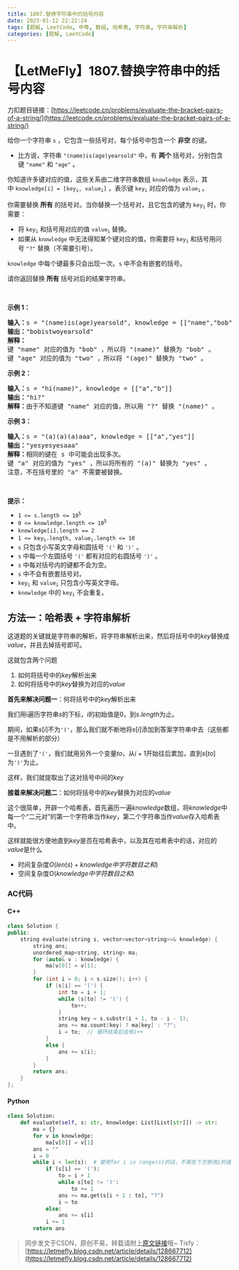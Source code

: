 ```yaml
---
title: 1807.替换字符串中的括号内容
date: 2023-01-12 22:22:24
tags: [题解, LeetCode, 中等, 数组, 哈希表, 字符串, 字符串解析]
categories: [题解, LeetCode]
---
```


# 【LetMeFly】1807.替换字符串中的括号内容

力扣题目链接：[https://leetcode.cn/problems/evaluate-the-bracket-pairs-of-a-string/](https://leetcode.cn/problems/evaluate-the-bracket-pairs-of-a-string/)

<p>给你一个字符串&nbsp;<code>s</code>&nbsp;，它包含一些括号对，每个括号中包含一个 <strong>非空</strong>&nbsp;的键。</p>

<ul>
	<li>比方说，字符串&nbsp;<code>"(name)is(age)yearsold"</code>&nbsp;中，有&nbsp;<strong>两个</strong>&nbsp;括号对，分别包含键&nbsp;<code>"name"</code> 和&nbsp;<code>"age"</code>&nbsp;。</li>
</ul>

<p>你知道许多键对应的值，这些关系由二维字符串数组&nbsp;<code>knowledge</code>&nbsp;表示，其中&nbsp;<code>knowledge[i] = [key<sub>i</sub>, value<sub>i</sub>]</code>&nbsp;，表示键&nbsp;<code>key<sub>i</sub></code>&nbsp;对应的值为&nbsp;<code>value<sub>i</sub></code><sub>&nbsp;</sub>。</p>

<p>你需要替换 <strong>所有</strong>&nbsp;的括号对。当你替换一个括号对，且它包含的键为&nbsp;<code>key<sub>i</sub></code>&nbsp;时，你需要：</p>

<ul>
	<li>将&nbsp;<code>key<sub>i</sub></code>&nbsp;和括号用对应的值&nbsp;<code>value<sub>i</sub></code>&nbsp;替换。</li>
	<li>如果从 <code>knowledge</code>&nbsp;中无法得知某个键对应的值，你需要将&nbsp;<code>key<sub>i</sub></code>&nbsp;和括号用问号&nbsp;<code>"?"</code>&nbsp;替换（不需要引号）。</li>
</ul>

<p><code>knowledge</code>&nbsp;中每个键最多只会出现一次。<code>s</code>&nbsp;中不会有嵌套的括号。</p>

<p>请你返回替换 <strong>所有</strong>&nbsp;括号对后的结果字符串。</p>

<p>&nbsp;</p>

<p><strong>示例 1：</strong></p>

<pre>
<b>输入：</b>s = "(name)is(age)yearsold", knowledge = [["name","bob"],["age","two"]]
<b>输出：</b>"bobistwoyearsold"
<strong>解释：</strong>
键 "name" 对应的值为 "bob" ，所以将 "(name)" 替换为 "bob" 。
键 "age" 对应的值为 "two" ，所以将 "(age)" 替换为 "two" 。
</pre>

<p><strong>示例 2：</strong></p>

<pre>
<b>输入：</b>s = "hi(name)", knowledge = [["a","b"]]
<b>输出：</b>"hi?"
<b>解释：</b>由于不知道键 "name" 对应的值，所以用 "?" 替换 "(name)" 。
</pre>

<p><strong>示例 3：</strong></p>

<pre>
<b>输入：</b>s = "(a)(a)(a)aaa", knowledge = [["a","yes"]]
<b>输出：</b>"yesyesyesaaa"
<b>解释：</b>相同的键在 s 中可能会出现多次。
键 "a" 对应的值为 "yes" ，所以将所有的 "(a)" 替换为 "yes" 。
注意，不在括号里的 "a" 不需要被替换。
</pre>

<p>&nbsp;</p>

<p><strong>提示：</strong></p>

<ul>
	<li><code>1 &lt;= s.length &lt;= 10<sup>5</sup></code></li>
	<li><code>0 &lt;= knowledge.length &lt;= 10<sup>5</sup></code></li>
	<li><code>knowledge[i].length == 2</code></li>
	<li><code>1 &lt;= key<sub>i</sub>.length, value<sub>i</sub>.length &lt;= 10</code></li>
	<li><code>s</code>&nbsp;只包含小写英文字母和圆括号&nbsp;<code>'('</code>&nbsp;和&nbsp;<code>')'</code>&nbsp;。</li>
	<li><code>s</code>&nbsp;中每一个左圆括号&nbsp;<code>'('</code>&nbsp;都有对应的右圆括号&nbsp;<code>')'</code>&nbsp;。</li>
	<li><code>s</code>&nbsp;中每对括号内的键都不会为空。</li>
	<li><code>s</code>&nbsp;中不会有嵌套括号对。</li>
	<li><code>key<sub>i</sub></code>&nbsp;和&nbsp;<code>value<sub>i</sub></code>&nbsp;只包含小写英文字母。</li>
	<li><code>knowledge</code>&nbsp;中的&nbsp;<code>key<sub>i</sub></code>&nbsp;不会重复。</li>
</ul>


    
## 方法一：哈希表 + 字符串解析

这道题的关键就是字符串的解析，将字符串解析出来，然后将括号中的$key$替换成$value$，并且去掉括号即可。

这就包含两个问题

1. 如何将括号中的$key$解析出来
2. 如何将括号中的$key$替换为对应的$value$

**首先来解决问题一**：何将括号中的$key$解析出来

我们用i遍历字符串$s$的下标，$i$的初始值是$0$，到$s.length$为止。

期间，如果$s[i]$不为```'('```，那么我们就不断地将$s[i]$添加到答案字符串中去（这些都是不用解析的部分）

一旦遇到了```'('```，我们就用另外一个变量$to$，从$i + 1$开始往后累加，直到$s[to]$为```')'```为止。

这样，我们就提取出了这对括号中间的$key$

**接着来解决问题二**：如何将括号中的$key$替换为对应的$value$

这个很简单，开辟一个哈希表，首先遍历一遍$knowledge$数组，将$knowledge$中每一个“二元对”的第一个字符串当作$key$，第二个字符串当作$value$存入哈希表中。

这样就能很方便地直到$key$是否在哈希表中，以及其在哈希表中的话，对应的$value$是什么

+ 时间复杂度$O(len(s) + knowledge中字符数目之和)$
+ 空间复杂度$O(knowledge中字符数目之和)$

### AC代码

#### C++

```cpp
class Solution {
public:
    string evaluate(string s, vector<vector<string>>& knowledge) {
        string ans;
        unordered_map<string, string> ma;
        for (auto& v : knowledge) {
            ma[v[0]] = v[1];
        }
        for (int i = 0; i < s.size(); i++) {
            if (s[i] == '(') {
                int to = i + 1;
                while (s[to] != ')') {
                    to++;
                }
                string key = s.substr(i + 1, to - i - 1);
                ans += ma.count(key) ? ma[key] : "?";
                i = to;  // 循环结束后会有i++
            }
            else {
                ans += s[i];
            }
        }
        return ans;
    }
};
```

#### Python

```python
class Solution:
    def evaluate(self, s: str, knowledge: List[List[str]]) -> str:
        ma = {}
        for v in knowledge:
            ma[v[0]] = v[1]
        ans = ""
        i = 0
        while i < len(s):  # 使用for i in range(s)的话，不易在下方修改i的值
            if (s[i] == '('):
                to = i + 1
                while s[to] != ')':
                    to += 1
                ans += ma.get(s[i + 1 : to], "?")
                i = to
            else:
                ans += s[i]
            i += 1
        return ans
```

> 同步发文于CSDN，原创不易，转载请附上[原文链接](https://blog.letmefly.xyz/2023/01/12/LeetCode%201807.%E6%9B%BF%E6%8D%A2%E5%AD%97%E7%AC%A6%E4%B8%B2%E4%B8%AD%E7%9A%84%E6%8B%AC%E5%8F%B7%E5%86%85%E5%AE%B9/)哦~
> Tisfy：[https://letmefly.blog.csdn.net/article/details/128667712](https://letmefly.blog.csdn.net/article/details/128667712)
